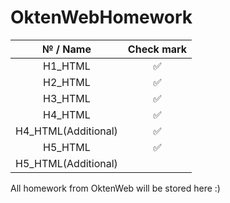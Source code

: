 # OktenWebHomework
|   № / Name | Check mark  |
| :----------: | :----------:  |
|   H1_HTML  |     ✅      |
|   H2_HTML  |     ✅      |
|   H3_HTML  |     ✅      |
|   H4_HTML  |     ✅      |
|   H4_HTML(Additional)  |     ✅      |
|   H5_HTML  |      ✅     |
|   H5_HTML(Additional)  |           |
All homework from OktenWeb will be stored here :)
